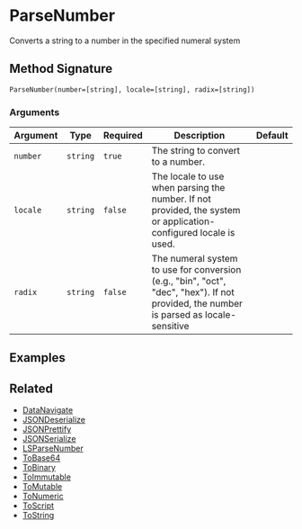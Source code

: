 # ParseNumber

Converts a string to a number in the specified numeral system

## Method Signature

```
ParseNumber(number=[string], locale=[string], radix=[string])
```

### Arguments

| Argument | Type     | Required | Description                                                                                                                            | Default |
| -------- | -------- | -------- | -------------------------------------------------------------------------------------------------------------------------------------- | ------- |
| `number` | `string` | `true`   | The string to convert to a number.                                                                                                     |         |
| `locale` | `string` | `false`  | The locale to use when parsing the number. If not provided, the system or application-configured locale is used.                       |         |
| `radix`  | `string` | `false`  | The numeral system to use for conversion (e.g., "bin", "oct", "dec", "hex"). If not provided, the number is parsed as locale-sensitive |         |

## Examples

## Related

* [DataNavigate](datanavigate.md)
* [JSONDeserialize](jsondeserialize.md)
* [JSONPrettify](jsonprettify.md)
* [JSONSerialize](jsonserialize.md)
* [LSParseNumber](lsparsenumber.md)
* [ToBase64](tobase64.md)
* [ToBinary](tobinary.md)
* [ToImmutable](ToImmutable.md)
* [ToMutable](ToMutable.md)
* [ToNumeric](tonumeric.md)
* [ToScript](toscript.md)
* [ToString](tostring.md)
